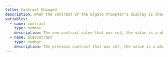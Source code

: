 ```yaml
---
title: Contrast Changed
description: When the contrast of the Elgato Prompter's display is changed
variables:
  - name: contrast
    type: number
    description: The new contrast value that was set, the value is a whole percentage
  - name: oldContrast
    type: number
    description: The previous contrast that was set, the value is a whole percentage
---
```

